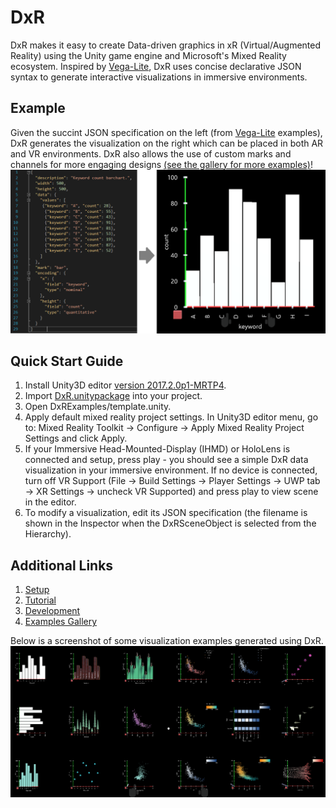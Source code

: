 # DxR
DxR makes it easy to create Data-driven graphics in xR (Virtual/Augmented Reality) using the Unity game engine and Microsoft's Mixed Reality ecosystem. Inspired by [Vega-Lite](https://vega.github.io/vega-lite/), DxR uses concise declarative JSON syntax to generate interactive visualizations in immersive environments.

## Example
Given the succint JSON specification on the left (from [Vega-Lite](https://vega.github.io/vega-lite/) examples), DxR generates the visualization on the right which can be placed in both AR and VR environments. DxR also allows the use of custom marks and channels for more engaging designs [(see the gallery for more examples)](GALLERY.md)!
![Example](Docs/example.png)

## Quick Start Guide

1. Install Unity3D editor [version 2017.2.0p1-MRTP4](http://beta.unity3d.com/download/b1565bfe4a0c/UnityDownloadAssistant.exe).
2. Import [DxR.unitypackage](https://github.com/ronellsicat/DxR/raw/master/DxR.unitypackage) into your project.
3. Open DxRExamples/template.unity.
4. Apply default mixed reality project settings. In Unity3D editor menu, go to: Mixed Reality Toolkit -> Configure -> Apply Mixed Reality Project Settings and click Apply.
5. If your Immersive Head-Mounted-Display (IHMD) or HoloLens is connected and setup, press play - you should see a simple DxR data visualization in your immersive environment. If no device is connected, turn off VR Support (File -> Build Settings -> Player Settings -> UWP tab -> XR Settings -> uncheck VR Supported) and press play to view scene in the editor.
6. To modify a visualization, edit its JSON specification (the filename is shown in the Inspector when the DxRSceneObject is selected from the Hierarchy).

## Additional Links

1. [Setup](Docs/SETUP.md)
2. [Tutorial](Docs/TUTORIAL.md)
3. [Development](Docs/DEVELOPMENT.md)
4. [Examples Gallery](Docs/GALLERY.md)

Below is a screenshot of some visualization examples generated using DxR.
![Gallery Overview](Docs/gallery_overview.PNG)
